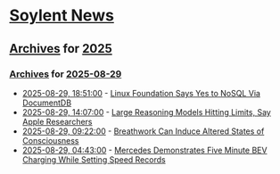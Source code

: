 # [Soylent News](../../../README.md)

## [Archives](../../index.md) for [2025](../index.md)

### [Archives](../../index.md) for [2025-08-29](index.md)

* [2025-08-29, 18:51:00](https://soylentnews.org/article.pl?sid=25/08/28/1853258&from=rss) - [Linux Foundation Says Yes to NoSQL Via DocumentDB](https://soylentnews.org/article.pl?sid=25/08/28/1853258&from=rss)
* [2025-08-29, 14:07:00](https://soylentnews.org/article.pl?sid=25/08/28/1849238&from=rss) - [Large Reasoning Models Hitting Limits, Say Apple Researchers](https://soylentnews.org/article.pl?sid=25/08/28/1849238&from=rss)
* [2025-08-29, 09:22:00](https://soylentnews.org/article.pl?sid=25/08/28/1843236&from=rss) - [Breathwork Can Induce Altered States of Consciousness](https://soylentnews.org/article.pl?sid=25/08/28/1843236&from=rss)
* [2025-08-29, 04:43:00](https://soylentnews.org/article.pl?sid=25/08/28/1214205&from=rss) - [Mercedes Demonstrates Five Minute BEV Charging While Setting Speed Records](https://soylentnews.org/article.pl?sid=25/08/28/1214205&from=rss)
